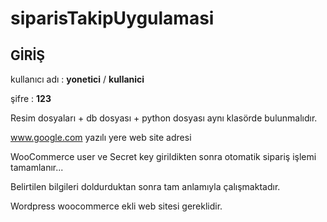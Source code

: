 # siparisTakipUygulamasi

## GİRİŞ 

kullanıcı adı : **yonetici** / **kullanici**

şifre : **123**

Resim dosyaları + db dosyası + python dosyası aynı klasörde bulunmalıdır.

www.google.com yazılı yere web site adresi

WooCommerce user ve Secret key girildikten sonra otomatik sipariş işlemi tamamlanır... 

Belirtilen bilgileri doldurduktan sonra tam anlamıyla çalışmaktadır.

Wordpress woocommerce ekli web sitesi gereklidir.
